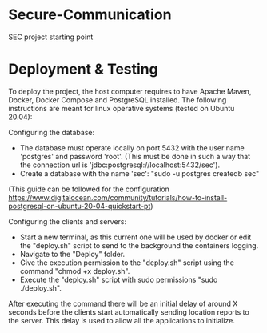 # Secure-Communication
SEC project starting point


# Deployment & Testing

To deploy the project, the host computer requires to have Apache Maven, Docker, Docker Compose and PostgreSQL installed.
The following instructions are meant for linux operative systems (tested on Ubuntu 20.04):

Configuring the database:
- The database must operate locally on port 5432 with the user name 'postgres' and password 'root'. (This must be done in such a way that the
connection url is 'jdbc:postgresql://localhost:5432/sec').
- Create a database with the name 'sec': "sudo -u postgres createdb sec"

(This guide can be followed for the configuration https://www.digitalocean.com/community/tutorials/how-to-install-postgresql-on-ubuntu-20-04-quickstart-pt)

Configuring the clients and servers:
- Start a new terminal, as this current one will be used by docker or edit the "deploy.sh" script to send to the background the containers logging.
- Navigate to the "Deploy" folder.
- Give the execution permission to the "deploy.sh" script using the command "chmod +x deploy.sh".
- Execute the "deploy.sh" script with sudo permissions "sudo ./deploy.sh".


After executing the command there will be an initial delay of around X seconds before the clients start automatically sending location reports to the server. This delay is
used to allow all the applications to initialize.
